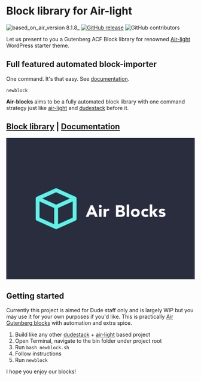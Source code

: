 # Block library for Air-light
![based_on_air_version 8.1.8_](https://img.shields.io/badge/based_on_air_version-8.1.8_-brightgreen.svg?style=flat-square) [![GitHub release](https://img.shields.io/github/tag/digitoimistodude/air-blocks.svg?style=flat-square)](https://github.com/digitoimistodude/air-blocks/releases) ![GitHub contributors](https://img.shields.io/github/contributors/digitoimistodude/air-blocks.svg?style=flat-square)

Let us present to you a Gutenberg ACF Block library for renowned [Air-light](https://github.com/digitoimistodude/air-light) WordPress starter theme.

## Full featured automated block-importer

One command. It's that easy. See [documentation](https://docs.airwptheme.com/air-blocks/block-library).

```shell
newblock
```

**Air-blocks** aims to be a fully automated block library with one command strategy just like [air-light](https://github.com/digitoimistodude/air-light) and [dudestack](https://github.com/digitoimistodude/dudestack) before it.

## [Block library](https://blocks.airwptheme.com) | [Documentation](https://docs.airwptheme.com/air-blocks/block-library)

![Screenshot](/content/themes/air-blocks/screenshot.png?raw=true "Screenshot")

## Getting started

Currently this project is aimed for Dude staff only and is largely WIP but you may use it for your own purposes if you'd like. This is practically [Air Gutenberg blocks](https://github.com/digitoimistodude/air-light/wiki/Creating-your-own-Gutenberg-blocks-with-Air-light-and-Advanced-Custom-Fields) with automation and extra spice.

1. Build like any other [dudestack](https://github.com/digitoimistodude/dudestack) + [air-light](https://github.com/digitoimistodude/air-light) based project
2. Open Terminal, navigate to the bin folder under project root
3. Run `bash newblock.sh`
4. Follow instructions
5. Run `newblock`

I hope you enjoy our blocks!
